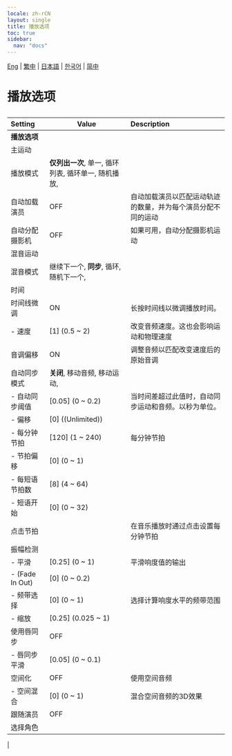 ```yaml
---
locale: zh-rCN
layout: single
title: 播放选项
toc: true
sidebar:
  nav: "docs"
---
```

[Eng](/dancexr/menu/2025.4/motion/motion_loader) | [繁中](/tw/dancexr/menu/2025.4/motion/motion_loader) | [日本語](/jp/dancexr/menu/2025.4/motion/motion_loader) | [한국어](/kr/dancexr/menu/2025.4/motion/motion_loader) | [简中](/zh/dancexr/menu/2025.4/motion/motion_loader)

# 播放选项

## 

| Setting | Value | Description |
| :--- | --- | :--- |
|**播放选项** | | 
| 主运动 || 
| 播放模式 | **仅列出一次**, 单一, 循环列表, 循环单一, 随机播放,  |  |
| 自动加载演员 | OFF | 自动加载演员以匹配运动轨迹的数量，并为每个演员分配不同的运动
| 自动分配摄影机 | OFF | 如果可用，自动分配摄影机运动
| 混音运动 || 
| 混音模式 | 继续下一个, **同步**, 循环, 随机下一个,  |  |
| 时间 || 
| 时间线微调 | ON | 长按时间线以微调播放时间。
|- 速度 | [1] (0.5 ~ 2) | 改变音频速度。这也会影响运动和物理速度
| 音调偏移 | ON | 调整音频以匹配改变速度后的原始音调
| 自动同步模式 | **关闭**, 移动音频, 移动运动,  |  |
|- 自动同步阈值 | [0.05] (0 ~ 0.2) | 当时间差超过此值时，自动同步运动和音频。以秒为单位。
|- 偏移 | [0] ((Unlimited)) | 
|- 每分钟节拍 | [120] (1 ~ 240) | 每分钟节拍
|- 节拍偏移 | [0] (0 ~ 1) | 
|- 每短语节拍数 | [8] (4 ~ 64) | 
|- 短语开始 | [0] (0 ~ 32) | 
| 点击节拍 || 在音乐播放时通过点击设置每分钟节拍
| 振幅检测 || 
|- 平滑 | [0.25] (0 ~ 1) | 平滑响度值的输出
|- (Fade In Out) | [0] (0 ~ 0.2) | 
|- 频带选择 | [0] (0 ~ 1) | 选择计算响度水平的频带范围
|- 缩放 | [0.25] (0.025 ~ 1) | 
| 使用唇同步 | OFF | 
|- 唇同步平滑 | [0.05] (0 ~ 0.1) | 
| 空间化 | OFF | 使用空间音频
|- 空间混合 | [0] (0 ~ 1) | 混合空间音频的3D效果
| 跟随演员 | OFF | 
| 选择角色 |  |  |
|
